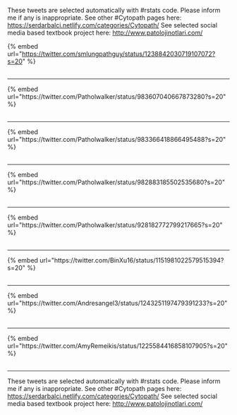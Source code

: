 

These tweets are selected automatically with #rstats code. Please inform me if any is inappropriate.
See other #Cytopath pages here: https://serdarbalci.netlify.com/categories/Cytopath/ 
See selected social media based textbook project here: http://www.patolojinotlari.com/

{% embed url="https://twitter.com/smlungpathguy/status/1238842030719107072?s=20" %}<br>
<br>
<hr>
{% embed url="https://twitter.com/Patholwalker/status/983607040667873280?s=20" %}<br>
<br>
<hr>
{% embed url="https://twitter.com/Patholwalker/status/983366418866495488?s=20" %}<br>
<br>
<hr>
{% embed url="https://twitter.com/Patholwalker/status/982883185502535680?s=20" %}<br>
<br>
<hr>
{% embed url="https://twitter.com/Patholwalker/status/928182772799217665?s=20" %}<br>
<br>
<hr>
{% embed url="https://twitter.com/BinXu16/status/1151981022579515394?s=20" %}<br>
<br>
<hr>
{% embed url="https://twitter.com/Andresangel3/status/1243251197479391233?s=20" %}<br>
<br>
<hr>
{% embed url="https://twitter.com/AmyRemeikis/status/1225584416858107905?s=20" %}<br>
<br>
<hr>


These tweets are selected automatically with #rstats code. Please inform me if any is inappropriate.
See other #Cytopath pages here: https://serdarbalci.netlify.com/categories/Cytopath/ 
See selected social media based textbook project here: http://www.patolojinotlari.com/
